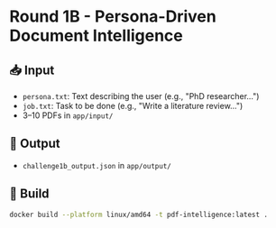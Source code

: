 # Round 1B - Persona-Driven Document Intelligence

## 📥 Input
- `persona.txt`: Text describing the user (e.g., "PhD researcher...")
- `job.txt`: Task to be done (e.g., "Write a literature review...")
- 3–10 PDFs in `app/input/`

## 🧠 Output
- `challenge1b_output.json` in `app/output/`

## 🐳 Build

```bash
docker build --platform linux/amd64 -t pdf-intelligence:latest .
